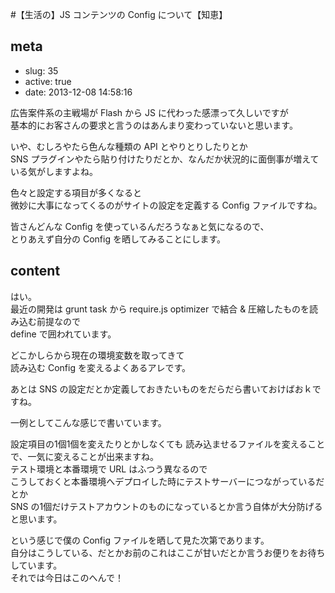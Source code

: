 #【生活の】JS コンテンツの Config について【知恵】

## meta

- slug: 35
- active: true
- date: 2013-12-08 14:58:16

広告案件系の主戦場が Flash から JS に代わった感漂って久しいですが  
基本的にお客さんの要求と言うのはあんまり変わっていないと思います。

いや、むしろやたら色んな種類の API とやりとりしたりとか  
SNS プラグインやたら貼り付けたりだとか、なんだか状況的に面倒事が増えている気がしますよね。

色々と設定する項目が多くなると  
微妙に大事になってくるのがサイトの設定を定義する Config ファイルですね。

皆さんどんな Config を使っているんだろうなぁと気になるので、  
とりあえず自分の Config を晒してみることにします。


## content

<script src="https://gist.github.com/glassesfactory/40803c789f319efb8447.js">{}</script>

はい。  
最近の開発は grunt task から require.js optimizer で結合 & 圧縮したものを読み込む前提なので  
define で囲われています。

どこかしらから現在の環境変数を取ってきて  
読み込む Config を変えるよくあるアレです。

あとは SNS の設定だとか定義しておきたいものをだらだら書いておけばおｋですね。

一例としてこんな感じで書いています。

<script src="https://gist.github.com/glassesfactory/ebe067093b5f0d6d1fa6.js">{}</script>

設定項目の1個1個を変えたりとかしなくても 読み込ませるファイルを変えることで、一気に変えることが出来ますね。  
テスト環境と本番環境で URL はふつう異なるので  
こうしておくと本番環境へデプロイした時にテストサーバーにつながっているだとか  
SNS の1個だけテストアカウントのものになっているとか言う自体が大分防げると思います。

という感じで僕の Config ファイルを晒して見た次第であります。  
自分はこうしている、だとかお前のこれはここが甘いだとか言うお便りをお待ちしています。  
それでは今日はこのへんで！

